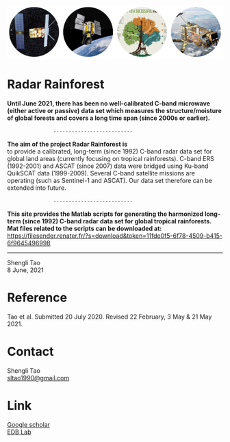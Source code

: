 

![C-band Radar sensors for monitoring tropical forests--key to a successful paris agreement](images/radar_forest.png)


                                                                           
# Radar Rainforest <br/>
**Until June 2021, there has been no well-calibrated C-band microwave (either active or passive) data set which measures the structure/moisture of global forests and covers a long time span (since 2000s or earlier).**<br/>   

                   --------------------------  

**The aim of the project Radar Rainforest is**<br/> to provide a calibrated, long-term (since 1992) C-band radar data set for global land areas (currently focusing on tropical rainforests). C-band ERS (1992-2001) and ASCAT (since 2007) data were bridged using Ku-band QuikSCAT data (1999-2009). Several C-band satellite missions are operating (such as Sentinel-1 and ASCAT). Our data set therefore can be extended into future.

                   --------------------------  
**This site provides the Matlab scripts for generating the harmonized long-term (since 1992) C-band radar data set for global tropical rainforests.  
Mat files related to the scripts can be downloaded at:**<br/> https://filesender.renater.fr/?s=download&token=11fde0f5-6f78-4509-b415-6f9645496998

   --------------------------  
Shengli Tao <br/>
8 June, 2021

# Reference <br/>
Tao et al. Submitted 20 July 2020.  Revised 22 February, 3 May & 21 May 2021.

# Contact <br/>
Shengli Tao <br/>
sltao1990@gmail.com <br/>

# Link <br/>
[Google scholar](https://scholar.google.com.hk/citations?user=7NJkU6cAAAAJ&hl=en&oi=ao) <br/>
[EDB Lab](https://edb.cnrs.fr/annuaire/shengli-tao/) 
